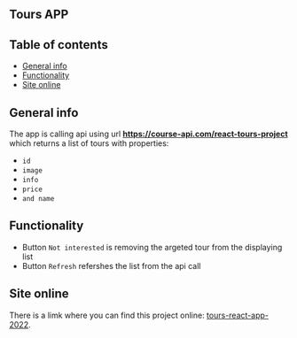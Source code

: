 ## Tours APP

## Table of contents

- [General info](#general-info)
- [Functionality](#functionality)
- [Site online](#site-online)
## General info
The app is calling api using url **https://course-api.com/react-tours-project** which returns a list of tours with properties: 
- `id`
- `image`
- `info`
- `price`
- `and name`
## Functionality
- Button `Not interested` is removing the argeted tour from the displaying list
- Button `Refresh` refershes the list from the api call
## Site online
There is a limk where you can find this project online:
[tours-react-app-2022](https://tours-react-app-2022.netlify.app).